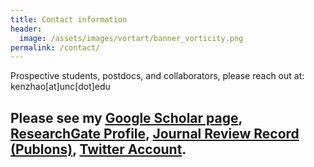 ```yaml
---
title: Contact information
header:
  image: /assets/images/vortart/banner_vorticity.png
permalink: /contact/
---
```


Prospective students, postdocs, and collaborators, please reach out at: kenzhao[at]unc[dot]edu

Please see my [Google Scholar
page](https://scholar.google.com/citations?user=ntxj5R4AAAAJ&hl=en), 
              [ResearchGate Profile](https://www.researchgate.net/profile/Ken-Zhao-4),
              [Journal Review Record (Publons)](https://publons.com/researcher/3633558/ken-zhao/),
              [Twitter Account](https://twitter.com/kenxzhao).
- 
